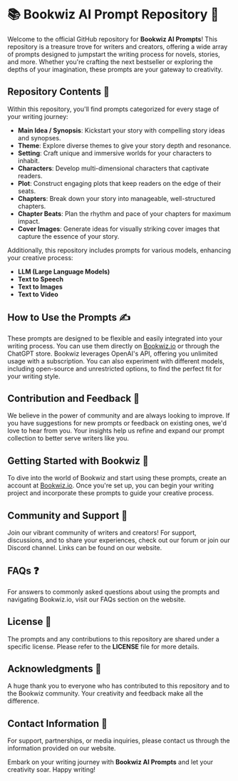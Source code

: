 # 📚 Bookwiz AI Prompt Repository 🚀
Welcome to the official GitHub repository for **Bookwiz AI Prompts**! This repository is a treasure trove for writers and creators, offering a wide array of prompts designed to jumpstart the writing process for novels, stories, and more. Whether you're crafting the next bestseller or exploring the depths of your imagination, these prompts are your gateway to creativity.

## Repository Contents 📁
Within this repository, you'll find prompts categorized for every stage of your writing journey:

- **Main Idea / Synopsis**: Kickstart your story with compelling story ideas and synopses.
- **Theme**: Explore diverse themes to give your story depth and resonance.
- **Setting**: Craft unique and immersive worlds for your characters to inhabit.
- **Characters**: Develop multi-dimensional characters that captivate readers.
- **Plot**: Construct engaging plots that keep readers on the edge of their seats.
- **Chapters**: Break down your story into manageable, well-structured chapters.
- **Chapter Beats**: Plan the rhythm and pace of your chapters for maximum impact.
- **Cover Images**: Generate ideas for visually striking cover images that capture the essence of your story.

Additionally, this repository includes prompts for various models, enhancing your creative process:

- **LLM (Large Language Models)**
- **Text to Speech**
- **Text to Images**
- **Text to Video**

## How to Use the Prompts ✍️
These prompts are designed to be flexible and easily integrated into your writing process. You can use them directly on [Bookwiz.io](https://bookwiz.io) or through the ChatGPT store. Bookwiz leverages OpenAI's API, offering you unlimited usage with a subscription. You can also experiment with different models, including open-source and unrestricted options, to find the perfect fit for your writing style.

## Contribution and Feedback 👥
We believe in the power of community and are always looking to improve. If you have suggestions for new prompts or feedback on existing ones, we'd love to hear from you. Your insights help us refine and expand our prompt collection to better serve writers like you.

## Getting Started with Bookwiz 🌟
To dive into the world of Bookwiz and start using these prompts, create an account at [Bookwiz.io](https://bookwiz.io). Once you're set up, you can begin your writing project and incorporate these prompts to guide your creative process.

## Community and Support 🤝
Join our vibrant community of writers and creators! For support, discussions, and to share your experiences, check out our forum or join our Discord channel. Links can be found on our website.

## FAQs ❓
For answers to commonly asked questions about using the prompts and navigating Bookwiz.io, visit our FAQs section on the website.

## License 📜
The prompts and any contributions to this repository are shared under a specific license. Please refer to the **LICENSE** file for more details.

## Acknowledgments 💖
A huge thank you to everyone who has contributed to this repository and to the Bookwiz community. Your creativity and feedback make all the difference.

## Contact Information 📧
For support, partnerships, or media inquiries, please contact us through the information provided on our website.

Embark on your writing journey with **Bookwiz AI Prompts** and let your creativity soar. Happy writing!
